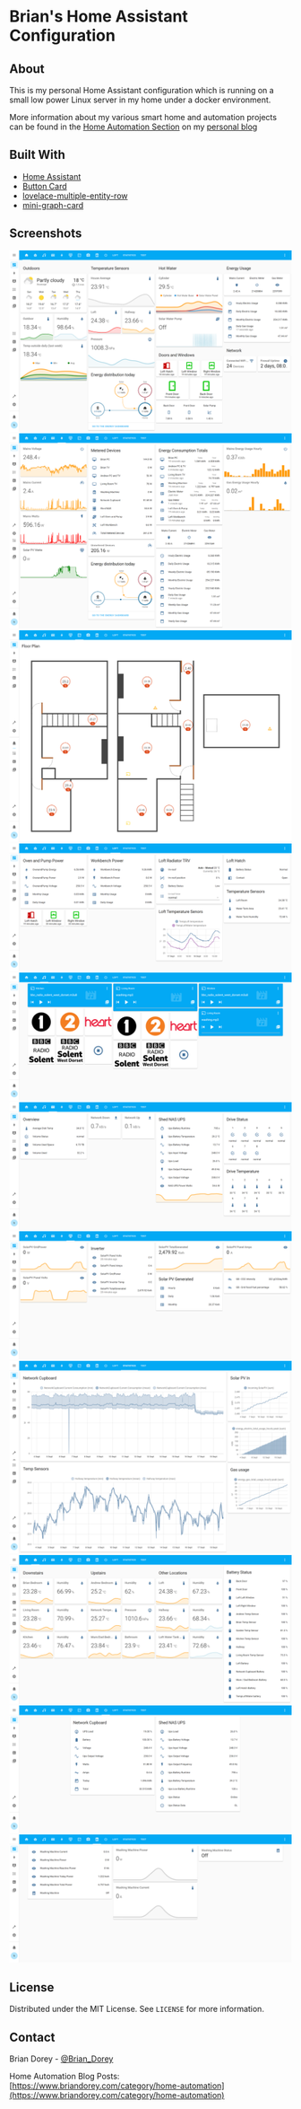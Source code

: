 # Brian's Home Assistant Configuration</h3>

## About

This is my personal Home Assistant configuration which is running on a small low power Linux server in my home under a docker environment.

More information about my various smart home and automation projects can be found in the 
[Home Automation Section](https://www.briandorey.com/category/home-automation) on my [personal blog](https://www.briandorey.com)

## Built With

* [Home Assistant](https://www.home-assistant.io/)
* [Button Card](https://github.com/custom-cards/button-card)
* [lovelace-multiple-entity-row](https://github.com/benct/lovelace-multiple-entity-row)
* [mini-graph-card](https://github.com/kalkih/mini-graph-card)

## Screenshots

![overview](/screenshots/overview.png)
![electric monitoring](/screenshots/electricmonitoring.png)
![floorplan](/screenshots/floorplan.png)
![loft](/screenshots/loft.png)
![media](/screenshots/media.png)
![nas](/screenshots/nas.png)
![Solar PV](/screenshots/solar.png)
![stats](/screenshots/stats.png)
![temp-sensors](/screenshots/temp-sensors.png)
![ups](/screenshots/ups.png)
![washing-machine](/screenshots/washing-machine.png)

## License
Distributed under the MIT License. See `LICENSE` for more information.

## Contact

Brian Dorey - [@Brian_Dorey](https://twitter.com/Brian_Dorey)

Home Automation Blog Posts: [https://www.briandorey.com/category/home-automation](https://www.briandorey.com/category/home-automation)